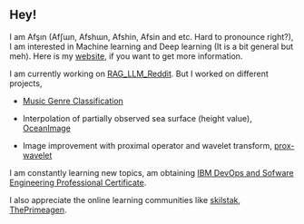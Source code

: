 ## Hey!

<!--
**Afsinoz/Afsinoz** is a ✨ _special_ ✨ repository because its `README.md` (this file) appears on your GitHub profile.

Here are some ideas to get you started:

- 🔭 I’m currently working on ...
- 🌱 I’m currently learning ...
- 👯 I’m looking to collaborate on ...
- 🤔 I’m looking for help with ...
- 💬 Ask me about ...
- 📫 How to reach me: ...
- 😄 Pronouns: ...
- ⚡ Fun fact: ...
-->

I am Afşın (Afʃɯn, Afshɯn, Afshin, Afsin and etc. Hard to pronounce right?), I am interested in Machine learning and Deep learning (It is a bit general but meh). Here is my [website](https://afsinoz.github.io/), if you want to get more information. 

I am currently working on [RAG_LLM_Reddit](https://github.com/Afsinoz/RAG_LLM_Reddit). But I worked on different projects, 
- [Music Genre Classification](https://github.com/AzizABG/music-genre-classification)

- Interpolation of partially observed sea surface (height value), [OceanImage](https://github.com/Afsinoz/OceanImage)

- Image improvement with proximal operator and wavelet transform, [prox-wavelet](https://github.com/Afsinoz/OceanImage)

I am constantly learning new topics,  am obtaining [IBM DevOps and Sofware Engineering Professional Certificate](https://www.coursera.org/professional-certificates/devops-and-software-engineering?). 

I also appreciate the online learning communities like [skilstak](https://skilstak.io/), [ThePrimeagen](https://www.youtube.com/@ThePrimeagen). 
